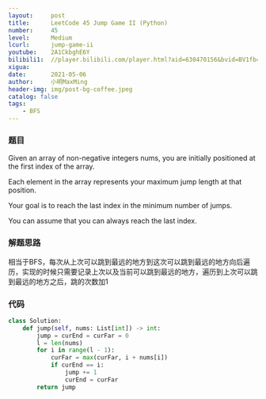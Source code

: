 ```yaml
---
layout:     post
title:      LeetCode 45 Jump Game II (Python)
number:     45
level:      Medium
lcurl:      jump-game-ii
youtube:    2A1CkbghE6Y
bilibili1:  //player.bilibili.com/player.html?aid=630470156&bvid=BV1fb4y1Z77x&cid=334635942&page=1
xigua:      
date:       2021-05-06
author:     小明MaxMing
header-img: img/post-bg-coffee.jpeg
catalog: false
tags:
    - BFS
---
```


### 题目

Given an array of non-negative integers nums, you are initially positioned at the first index of the array.

Each element in the array represents your maximum jump length at that position.

Your goal is to reach the last index in the minimum number of jumps.

You can assume that you can always reach the last index.

### 解题思路

相当于BFS，每次从上次可以跳到最远的地方到这次可以跳到最远的地方向后遍历，实现的时候只需要记录上次以及当前可以跳到最远的地方，遍历到上次可以跳到最远的地方之后，跳的次数加1

### 代码
```python
class Solution:
    def jump(self, nums: List[int]) -> int:
        jump = curEnd = curFar = 0
        l = len(nums)
        for i in range(l - 1):
            curFar = max(curFar, i + nums[i])
            if curEnd == i:
                jump += 1
                curEnd = curFar
        return jump
```
